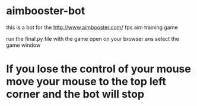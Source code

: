 # aimbooster-bot
this is a bot for the http://www.aimbooster.com/ fps aim training game

run the final.py file with the game open on your browser ans select the game window

# If you lose the control of your mouse move your mouse to the top left corner and the bot will stop

